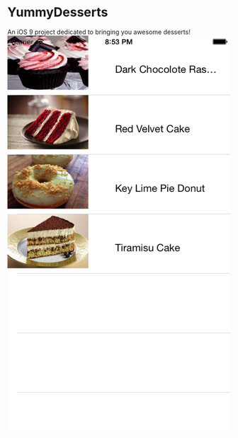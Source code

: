 # YummyDesserts
An iOS 9 project dedicated to bringing you awesome desserts!
![Screenshot](YummyDesserts/Images.xcassets/screenshot.imageset/screenshot.png
)
